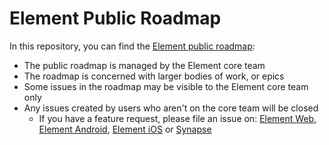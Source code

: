 # Element Public Roadmap

In this repository, you can find the [Element public roadmap](https://github.com/vector-im/roadmap/projects/1):

- The public roadmap is managed by the Element core team
- The roadmap is concerned with larger bodies of work, or epics
- Some issues in the roadmap may be visible to the Element core team only
- Any issues created by users who aren't on the core team will be closed
    - If you have a feature request, please file an issue on: [Element Web](https://github.com/vector-im/element-web), [Element Android](https://github.com/vector-im/element-android), [Element iOS](https://github.com/vector-im/element-ios) or [Synapse](https://github.com/matrix-org/synapse)
